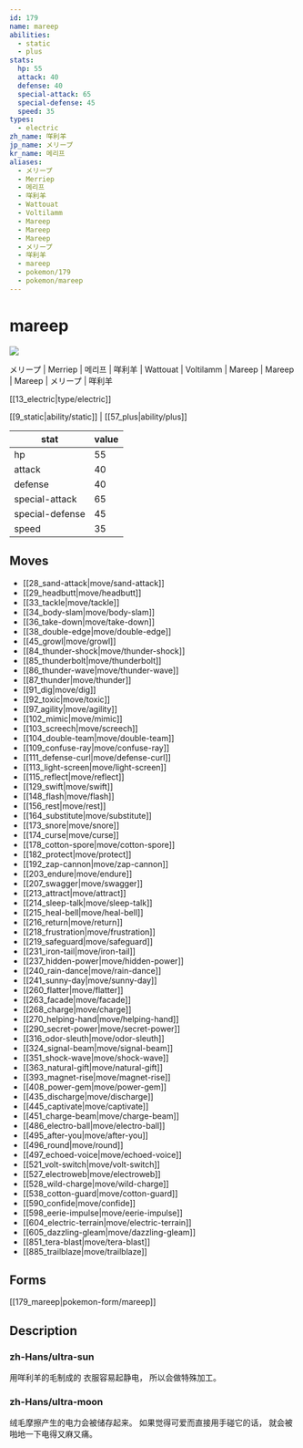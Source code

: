 ```yaml
---
id: 179
name: mareep
abilities:
  - static
  - plus
stats:
  hp: 55
  attack: 40
  defense: 40
  special-attack: 65
  special-defense: 45
  speed: 35
types:
  - electric
zh_name: 咩利羊
jp_name: メリープ
kr_name: 메리프
aliases:
  - メリープ
  - Merriep
  - 메리프
  - 咩利羊
  - Wattouat
  - Voltilamm
  - Mareep
  - Mareep
  - Mareep
  - メリープ
  - 咩利羊
  - mareep
  - pokemon/179
  - pokemon/mareep
---
```

# mareep

![](https://raw.githubusercontent.com/PokeAPI/sprites/master/sprites/pokemon/179.png)

メリープ | Merriep | 메리프 | 咩利羊 | Wattouat | Voltilamm | Mareep | Mareep | Mareep | メリープ | 咩利羊

[[13_electric|type/electric]]

[[9_static|ability/static]] | [[57_plus|ability/plus]]

|stat|value|
|---|---|
|hp|55|
|attack|40|
|defense|40|
|special-attack|65|
|special-defense|45|
|speed|35|


## Moves

- [[28_sand-attack|move/sand-attack]]
- [[29_headbutt|move/headbutt]]
- [[33_tackle|move/tackle]]
- [[34_body-slam|move/body-slam]]
- [[36_take-down|move/take-down]]
- [[38_double-edge|move/double-edge]]
- [[45_growl|move/growl]]
- [[84_thunder-shock|move/thunder-shock]]
- [[85_thunderbolt|move/thunderbolt]]
- [[86_thunder-wave|move/thunder-wave]]
- [[87_thunder|move/thunder]]
- [[91_dig|move/dig]]
- [[92_toxic|move/toxic]]
- [[97_agility|move/agility]]
- [[102_mimic|move/mimic]]
- [[103_screech|move/screech]]
- [[104_double-team|move/double-team]]
- [[109_confuse-ray|move/confuse-ray]]
- [[111_defense-curl|move/defense-curl]]
- [[113_light-screen|move/light-screen]]
- [[115_reflect|move/reflect]]
- [[129_swift|move/swift]]
- [[148_flash|move/flash]]
- [[156_rest|move/rest]]
- [[164_substitute|move/substitute]]
- [[173_snore|move/snore]]
- [[174_curse|move/curse]]
- [[178_cotton-spore|move/cotton-spore]]
- [[182_protect|move/protect]]
- [[192_zap-cannon|move/zap-cannon]]
- [[203_endure|move/endure]]
- [[207_swagger|move/swagger]]
- [[213_attract|move/attract]]
- [[214_sleep-talk|move/sleep-talk]]
- [[215_heal-bell|move/heal-bell]]
- [[216_return|move/return]]
- [[218_frustration|move/frustration]]
- [[219_safeguard|move/safeguard]]
- [[231_iron-tail|move/iron-tail]]
- [[237_hidden-power|move/hidden-power]]
- [[240_rain-dance|move/rain-dance]]
- [[241_sunny-day|move/sunny-day]]
- [[260_flatter|move/flatter]]
- [[263_facade|move/facade]]
- [[268_charge|move/charge]]
- [[270_helping-hand|move/helping-hand]]
- [[290_secret-power|move/secret-power]]
- [[316_odor-sleuth|move/odor-sleuth]]
- [[324_signal-beam|move/signal-beam]]
- [[351_shock-wave|move/shock-wave]]
- [[363_natural-gift|move/natural-gift]]
- [[393_magnet-rise|move/magnet-rise]]
- [[408_power-gem|move/power-gem]]
- [[435_discharge|move/discharge]]
- [[445_captivate|move/captivate]]
- [[451_charge-beam|move/charge-beam]]
- [[486_electro-ball|move/electro-ball]]
- [[495_after-you|move/after-you]]
- [[496_round|move/round]]
- [[497_echoed-voice|move/echoed-voice]]
- [[521_volt-switch|move/volt-switch]]
- [[527_electroweb|move/electroweb]]
- [[528_wild-charge|move/wild-charge]]
- [[538_cotton-guard|move/cotton-guard]]
- [[590_confide|move/confide]]
- [[598_eerie-impulse|move/eerie-impulse]]
- [[604_electric-terrain|move/electric-terrain]]
- [[605_dazzling-gleam|move/dazzling-gleam]]
- [[851_tera-blast|move/tera-blast]]
- [[885_trailblaze|move/trailblaze]]

## Forms



[[179_mareep|pokemon-form/mareep]]

## Description

### zh-Hans/ultra-sun

用咩利羊的毛制成的
衣服容易起静电，
所以会做特殊加工。

### zh-Hans/ultra-moon

绒毛摩擦产生的电力会被储存起来。
如果觉得可爱而直接用手碰它的话，
就会被啪地一下电得又麻又痛。

